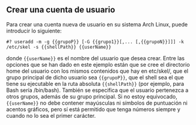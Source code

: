 ## Crear una cuenta de usuario

Para crear una cuenta nueva de usuario en su sistema Arch Linux, puede introducir lo siguiente:

```
#? useradd -m -g {{grupoP}} [-G {{grupo1}}[,... [,{{grupoN}}]]] -k /etc/skel -s {{shellPath}} {{userName}}
```

donde `{{userName}}` es el nombre del usuario que desea crear. Entre las opciones que se han dado en este
ejemplo están que se cree el directorio home del usuario con los mismos contenidos que hay en etc/skel/, que el
grupo principal de dicho usuario sea `{{grupoP}}`, que el shell sea el que tiene su ejecutable en la ruta
absoluta `{{shellPath}}` (por ejemplo, para Bash sería /bin/bash). También se especifica que el usuario
pertenezca a otros grupos, además de su grupo principal. Si no estoy equivocado, `{{userName}}` no debe contener
mayúsculas ni símbolos de puntuación ni acentos gráficos, pero sí está permitido que tenga números siempre y
cuando no lo sea el primer carácter.
